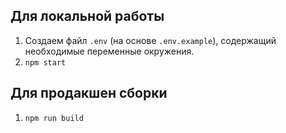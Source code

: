 ## Для локальной работы

1) Создаем файл `.env` (на основе `.env.example`), содержащий необходимые переменные окружения.
2) `npm start`


## Для продакшен сборки

1) `npm run build`
